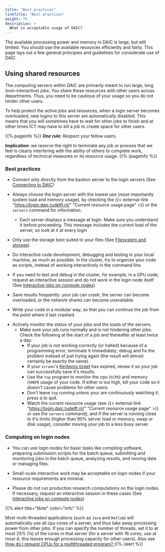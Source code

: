 ```yaml
---
title: "Best practices"
linkTitle: "Best practices"
weight: 70
description: >
  What is acceptable usage of DAIC?
---
```


The available processing power and memory in DAIC is large, but still limited. You should use the available resources efficiently and fairly. This page lays out a few general principles and guidelines  for considerate use of DAIC.

## Using shared resources

The computing servers within DAIC are primarily meant to run large, long (non-interactive) jobs. You share these resources with other users across departments. Thus, you need to be cautious of your usage so you do not hinder other users. 

To help protect the active jobs and resources, when a login server becomes overloaded, new logins to this server are automatically disabled. 
This means that you will sometimes have to wait for other jobs to finish and at other times ICT may have to kill a job to create space for other users.

{{% pageinfo %}}
**_One rule:_** Respect your fellow users.

**Implication**: we reserve the right to terminate any job or process that we feel is clearly interfering with the ability of others to complete work, regardless of technical measures or its resource usage.
{{% /pageinfo %}}

### Best practices

* Connect only directly from the bastion server to the login servers (See [Connecting to DAIC](/docs/manual/connecting/))

 
* Always choose the login server with the lowest use (most importantly system load and memory usage), by checking the {{< external-link "https://login.daic.tudelft.nl/" "Current resource usage page" >}} or the `servers` command for information.
  * Each server displays a message at login. Make sure you understand it before proceeding. This message includes the current load of the server, so look at it at every login

* Only use the storage best suited to your files (See [Filesystem and storage](/docs/introduction/system/storage/)).

<!--
* ~~Automate your job.~~
  * ~~Prepare a script that runs all necessary steps automatically, so you don't have unnecessary delays and can rerun the job if necessary. Do the interactive pre- and post-processing, including creating and debugging the script, on your own computer as much as possible.~~
-->

* Do interactive code development, debugging and testing in your local machine, as much as possible. In the cluster, try to organize your code as scripts, instead of working interactively in the command line.

* If you need to test and debug in the cluster, for example, in a GPU node, request an interactive session and do not work in the login node itself (See [Interactive jobs on compute nodes](/docs/manual/job-submission/job-interactive)).

* Save results frequently: your job can crash, the server can become overloaded, or the network shares can become unavailable. 

* Write your code in a modular way, so that you can continue the job from the point where it last crashed.

<!--
* ~~(Automatically) terminate your jobs when they are done.~~ How?
  * ~~Release the used resources so other users can use them. Have the script save the final results to file and exit.~~
-->


* Actively monitor the status of your jobs and the loads of the servers.
  * Make sure your job runs normally and is not hindering other jobs. Check the following at the start of a job and thereafter at least twice a day:
    - If your job is not working correctly (or halted) because of a programming error, terminate it immediately; debug and fix the problem instead of just trying again (the result will almost certainly be exactly the same).
    - If your `screen`'s [Kerberos ticket](/docs/manual/job-submission/kerberos/) has expired, renew it so your job can successfully save it's results.
    - Use the `top` program to monitor the cpu (`%CPU`) and memory (`%MEM`) usage of your code. If either is too high, kill your code so it doesn't cause problems for other users.
    - Don't leave `top` running unless your are continuously watching it; press q to quit.
    - Watch the current resource usage (see {{< external-link "https://login.daic.tudelft.nl/" "Current resource usage page" >}} or use the `servers` command), and if the server is running close to it's limits (higher than 90% server load or memory, swap or disk usage), consider moving your job to a less busy server. <!-- ~~If more than half of the servers are at their limits, consider killing one or more jobs to make some space for others. ~~ -->



### Computing on login nodes

<!--
* ~~Run only one computing or memory intensive job per login server.~~
  * ~~Leave enough resources for other users. When the number of running threads of all programs combined exceed the number of cores in the server, or the combined virtual memory used exceeds the server's memory, the efficiency of the server will be (severely) reduced.~~
-->

- You can use login nodes for basic tasks like compiling software, preparing submission scripts for the batch queue, submitting and monitoring jobs in the batch queue, analyzing results, and moving data or managing files. 

- Small-scale interactive work may  be acceptable on login nodes if your resource requirements are minimal.

<!--
{{% alert title="Note" color="info" %}}
~~Login nodes have per-user CPU and memory quotas. If you run processes on a login node that push the total usage beyond a certain amount, the limiter will begin killing the largest processes until the total  satisfies the limit. ~~
{{% /alert %}}
-->


- Please do not run production research computations on the login nodes. If necessary, request an interactive session in these cases (See [Interactive jobs on compute nodes](/docs/manual/job-submission/job-interactive/)) 

{{% alert title="Note" color="info" %}}

Most multi-threaded applications (such as `Java` and `Matlab`) will automatically use all cpu cores of a server, and thus take away processing power from other jobs. If you can specify the number of threads, set it to at most 25% (¼) of the cores in that server (for a server with 16 cores, use at most 4; this leaves enough processing capacity for other users). Also see [How do I request CPUs for a multithreaded program? ](/docs/support/faqs/job-resources#how-do-i-request-cpus-for-a-multithreaded-program)
{{% /alert %}}
